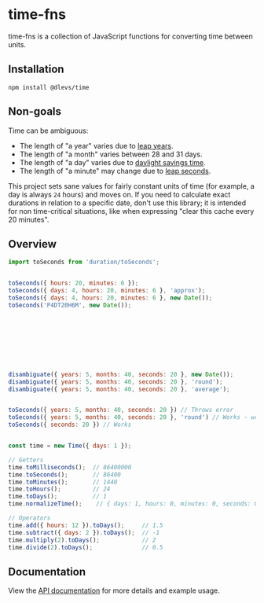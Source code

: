 # time-fns

time-fns is a collection of JavaScript functions for converting time between units.

## Installation

`npm install @dlevs/time`

## Non-goals

Time can be ambiguous:

- The length of "a year" varies due to [leap years](https://en.wikipedia.org/wiki/Leap_year).
- The length of "a month" varies between 28 and 31 days.
- The length of "a day" varies due to [daylight savings time](https://en.wikipedia.org/wiki/Daylight_saving_time).
- The length of "a minute" may change due to [leap seconds](https://en.wikipedia.org/wiki/Leap_second).

This project sets sane values for fairly constant units of time (for example, a day is always `24` hours) and moves on. If you need to calculate exact durations in relation to a specific date, don't use this library; it is intended for non time-critical situations, like when expressing "clear this cache every 20 minutes".

## Overview

```javascript
import toSeconds from 'duration/toSeconds';


toSeconds({ hours: 20, minutes: 6 });
toSeconds({ days: 4, hours: 20, minutes: 6 }, 'approx');
toSeconds({ days: 4, hours: 20, minutes: 6 }, new Date());
toSeconds('P4DT20H6M', new Date());









disambiguate({ years: 5, months: 40, seconds: 20 }, new Date());
disambiguate({ years: 5, months: 40, seconds: 20 }, 'round');
disambiguate({ years: 5, months: 40, seconds: 20 }, 'average');


toSeconds({ years: 5, months: 40, seconds: 20 }) // Throws error
toSeconds({ years: 5, months: 40, seconds: 20 }, 'round') // Works - wraps around disambiguate
toSeconds({ seconds: 20 }) // Works


const time = new Time({ days: 1 });

// Getters
time.toMilliseconds();  // 86400000
time.toSeconds();       // 86400
time.toMinutes();       // 1440
time.toHours();         // 24
time.toDays();          // 1
time.normalizeTime();    // { days: 1, hours: 0, minutes: 0, seconds: 0, milliseconds: 0 }

// Operators
time.add({ hours: 12 }).toDays();     // 1.5
time.subtract({ days: 2 }).toDays();  // -1
time.multiply(2).toDays();            // 2
time.divide(2).toDays();              // 0.5
```

## Documentation

View the [API documentation](https://dlevs.github.io/time/classes/_time_.time.html) for more details and example usage.
